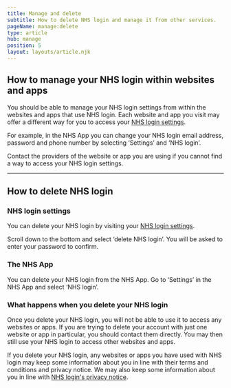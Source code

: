 ```yaml
---
title: Manage and delete
subtitle: How to delete NHS login and manage it from other services.
pageName: manage:delete
type: article
hub: manage
position: 5
layout: layouts/article.njk
---
```


## How to manage your NHS login within websites and apps

You should be able to manage your NHS login settings from within the websites and apps that use NHS login. Each website and app you visit may offer a different way for you to access your [NHS login settings](https://settings.login.nhs.uk/ 'NHS login settings').

For example, in the NHS App you can change your NHS login email address, password and phone number by selecting ‘Settings’ and ‘NHS login’.

Contact the providers of the website or app you are using if you cannot find a way to access your NHS login settings.

---

## How to delete NHS login

### NHS login settings

You can delete your NHS login by visiting your [NHS login settings](https://settings.login.nhs.uk/ 'NHS login settings').

Scroll down to the bottom and select ‘delete NHS login’. You will be asked to enter your password to confirm.

### The NHS App

You can delete your NHS login from the NHS App. Go to ‘Settings’ in the NHS App and select ‘NHS login’.

### What happens when you delete your NHS login

Once you delete your NHS login, you will not be able to use it to access any websites or apps. If you are trying to delete your account with just one website or app in particular, you should contact them directly. You may then still use your NHS login to access other websites and apps.

If you delete your NHS login, any websites or apps you have used with NHS login may keep some information about you in line with their terms and conditions and privacy notice. We may also keep some information about you in line with [NHS login's privacy notice](https://access.login.nhs.uk/privacy "NHS login's privacy notice").
